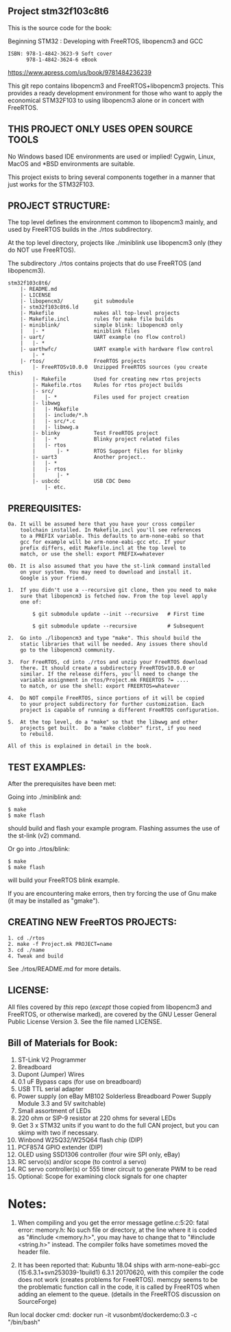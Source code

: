Project stm32f103c8t6
---------------------

This is the source code for the book:

Beginning STM32 : Developing with FreeRTOS, libopencm3 and GCC

    ISBN: 978-1-4842-3623-9 Soft cover
          978-1-4842-3624-6 eBook

https://www.apress.com/us/book/9781484236239

This git repo contains libopencm3 and FreeRTOS+libopencm3 projects.
This provides a ready development environment for those who want to
apply the economical STM32F103 to using libopencm3 alone or in
concert with FreeRTOS.

THIS PROJECT ONLY USES OPEN SOURCE TOOLS
----------------------------------------

No Windows based IDE environments are used or implied! Cygwin, Linux,
MacOS and *BSD environments are suitable.

This project exists to bring several components together in a manner
that just works for the STM32F103.

PROJECT STRUCTURE:
------------------

The top level defines the environment common to libopencm3 mainly, and
used by FreeRTOS builds in the ./rtos subdirectory.

At the top level directory, projects like ./miniblink use libopencm3
only (they do NOT use FreeRTOS).

The subdirectory ./rtos contains projects that do use FreeRTOS (and
libopencm3).

    stm32f103c8t6/
        |- README.md
        |- LICENSE
        |- libopencm3/          git submodule
        |- stm32f103c8t6.ld
        |- Makefile             makes all top-level projects
        |- Makefile.incl        rules for make file builds
        |- miniblink/           simple blink: libopencm3 only
        |   |- *                miniblink files
        |- uart/                UART example (no flow control)
        |   |- *        
        |- uarthwfc/            UART example with hardware flow control
            |- *
        |- rtos/                FreeRTOS projects
            |- FreeRTOSv10.0.0  Unzipped FreeRTOS sources (you create this)
            |- Makefile         Used for creating new rtos projects
            |- Makefile.rtos    Rules for rtos project builds
            |- src/
            |   |- *            Files used for project creation
            |- libwwg
            |   |- Makefile
            |   |- include/*.h
            |   |- src/*.c
            |   |- libwwg.a
            |- blinky           Test FreeRTOS project
            |   |- *            Blinky project related files
            |   |- rtos
            |       |- *        RTOS Support files for blinky
            |- uart3            Another project..
            |   |- *
            |   |- rtos
            |       |- *
            |- usbcdc           USB CDC Demo
                |- etc.
        
PREREQUISITES:
--------------

    0a. It will be assumed here that you have your cross compiler
        toolchain installed. In Makefile.incl you'll see references
        to a PREFIX variable. This defaults to arm-none-eabi so that
        gcc for example will be arm-none-eabi-gcc etc. If your 
        prefix differs, edit Makefile.incl at the top level to
        match, or use the shell: export PREFIX=whatever
    
    0b. It is also assumed that you have the st-link command installed
        on your system. You may need to download and install it. 
        Google is your friend.

    1.  If you didn't use a --recursive git clone, then you need to make
        sure that libopencm3 is fetched now. From the top level apply
        one of:
    
            $ git submodule update --init --recursive   # First time

            $ git submodule update --recursive          # Subsequent
    
    2.  Go into ./libopencm3 and type "make". This should build the 
        static libraries that will be needed. Any issues there should
        go to the libopencm3 community.
    
    3.  For FreeRTOS, cd into ./rtos and unzip your FreeRTOS download
        there. It should create a subdirectory FreeRTOSv10.0.0 or 
        similar. If the release differs, you'll need to change the
        variable assignment in rtos/Project.mk FREERTOS ?= ....
        to match, or use the shell: export FREERTOS=whatever
    
    4.  Do NOT compile FreeRTOS, since portions of it will be copied
        to your project subdirectory for further customization. Each
        project is capable of running a different FreeRTOS configuration.

    5.  At the top level, do a "make" so that the libwwg and other
        projects get built.  Do a "make clobber" first, if you need
        to rebuild.

    All of this is explained in detail in the book.

TEST EXAMPLES:
--------------

After the prerequisites have been met:

Going into ./miniblink and:

    $ make
    $ make flash

should build and flash your example program. Flashing assumes the
use of the st-link (v2) command.

Or go into ./rtos/blink:

    $ make
    $ make flash

will build your FreeRTOS blink example.

If you are encountering make errors, then try forcing the use
of Gnu make (it may be installed as "gmake").

CREATING NEW FreeRTOS PROJECTS:
-------------------------------

    1. cd ./rtos
    2. make -f Project.mk PROJECT=name
    3. cd ./name
    4. Tweak and build

See ./rtos/README.md for more details.

LICENSE:
--------

All files covered by _this_ repo (_except_ those copied from libopencm3
and FreeRTOS, or otherwise marked), are covered by the GNU Lesser
General Public License Version 3. See the file named LICENSE.

Bill of Materials for Book:
---------------------------

1. ST-Link V2 Programmer
1. Breadboard
1. Dupont (Jumper) Wires
1. 0.1 uF Bypass caps (for use on breadboard)
1. USB TTL serial adapter
1. Power supply (on eBay MB102 Solderless Breadboard Power Supply Module 3.3 and 5V switchable)
1. Small assortment of LEDs
1. 220 ohm or SIP-9 resistor at 220 ohms for several LEDs
1. Get 3 x STM32 units if you want to do the full CAN project, but you can skimp with two if necessary.
1. Winbond W25Q32/W25Q64 flash chip (DIP)
1. PCF8574 GPIO extender (DIP)
1. OLED using SSD1306 controller (four wire SPI only, eBay)
1. RC servo(s) and/or scope (to control a servo)
1. RC servo controller(s) or 555 timer circuit to generate PWM to be read
1. Optional: Scope for examining clock signals for one chapter

Notes:
======

1. When compiling and you get the error message getline.c:5:20: fatal error: memory.h: No such file or directory, at the line where it is coded as "#include <memory.h>", you may have to change that to "#include <string.h>" instead. The compiler folks have sometimes moved the header file.

1. It has been reported that: Kubuntu 18.04 ships with arm-none-eabi-gcc (15:6.3.1+svn253039-1build1) 6.3.1 20170620, with this compiler the code does not work (creates problems for FreeRTOS). memcpy seems to be the problematic function call in the code, it is called by FreeRTOS when adding an element to the queue. (details in the FreeRTOS discussion on SourceForge)

Run local docker cmd:
docker run -it vusonbmt/dockerdemo:0.3 -c "/bin/bash"